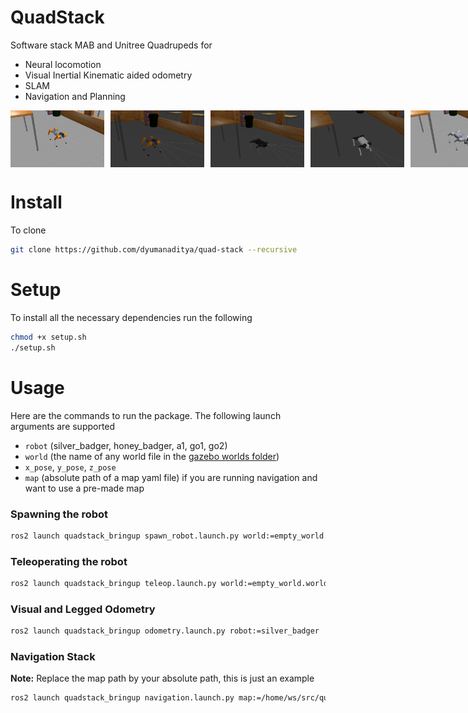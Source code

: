 # QuadStack
Software stack MAB and Unitree Quadrupeds for 

- Neural locomotion
- Visual Inertial Kinematic aided odometry
- SLAM
- Navigation and Planning

<div style="display: flex; justify-content: space-between;">
    <img src="./media/1.png" alt="Image 1" width="150" style="margin-right: 10px;">
    <img src="./media/2.png" alt="Image 2" width="150" style="margin-right: 10px;">
    <img src="./media/3.png" alt="Image 3" width="150" style="margin-right: 10px;">
    <img src="./media/4.png" alt="Image 4" width="150" style="margin-right: 10px;">
    <img src="./media/5.png" alt="Image 5" width="150">
</div>

# Install
To clone

```bash
git clone https://github.com/dyumanaditya/quad-stack --recursive
```

# Setup
To install all the necessary dependencies run the following

```bash
chmod +x setup.sh
./setup.sh
```

# Usage

Here are the commands to run the package. The following launch arguments are supported

- `robot` (silver_badger, honey_badger, a1, go1, go2)
- `world` (the name of any world file in the [gazebo worlds folder](./quad_stack/quadstack_gazebo/worlds/))
- `x_pose`, `y_pose`, `z_pose`
- `map` (absolute path of a map yaml file) if you are running navigation and want to use a pre-made map


### Spawning the robot

```bash
ros2 launch quadstack_bringup spawn_robot.launch.py world:=empty_world.world robot:=a1
```

### Teleoperating the robot

```bash
ros2 launch quadstack_bringup teleop.launch.py world:=empty_world.world robot:=a1
```

### Visual and Legged Odometry

```bash
ros2 launch quadstack_bringup odometry.launch.py robot:=silver_badger
```

### Navigation Stack
**Note:** Replace the map path by your absolute path, this is just an example
```bash
ros2 launch quadstack_bringup navigation.launch.py map:=/home/ws/src/quad-stack/quad_stack/quadstack_localization/maps/turtlebot_map.yaml robot:=a1
```
